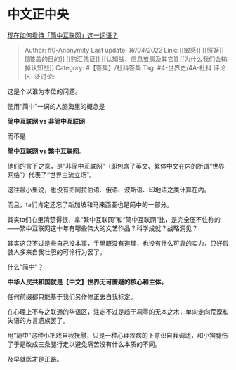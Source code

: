 # 中文正中央
[现在如何看待「简中互联网」这一词语？](https://www.zhihu.com/question/518908137/answer/2431825979)

> Author: #0-Anonymity
> Last update: *16/04/2022*
> Link: [[敏感]] [[照妖]] [[膝盖的目的]] [[购汇凭证]] [[认知战、信息茧房及其它]] [[为什么我们会输掉认知战]]
> Category: #【答集】/社科答集
> Tag: #4-世界史/4A-社科
> 评论区:
> 泛讨论:

这是个以谁为本位的问题。

使用“简中”一词的人脑海里的概念是

**简中互联网 vs 非简中互联网**

而不是

**简中互联网 vs 繁中互联网**。

他们的言下之意，是“非简中互联网”（即包含了英文、繁体中文在内的所谓“世界网络”）代表了“世界主流立场”。

这往最小里说，也没有把阿拉伯语、俄语、波斯语、印地语之类计算在内。

而且，ta们肯定还忘了新加坡和马来西亚也是简中的一部分。

其实ta们心里清楚得很，拿“繁中互联网”和“简中互联网”比，是完全压不住称的——繁中互联网这十年有哪些伟大的文艺作品？科学成就？战略洞见？

其实这只不过是些自己没本事，手里既没有道理，也没有什么可靠的实力，只好假装人多来自我壮胆的可怜行为罢了。

什么“简中”？

**中华人民共和国就是【中文】世界无可置疑的核心和主体。**

任何前缀都只能基于我们另作修正去自我标定。

在心理上不与之联通的华语区，注定不过是趋于凋零的无本之木，单向走向荒漠和失语的方言遗族罢了。

用“简中”这种小把戏自我抚慰，只是一种心理疾病的下意识自我调适，和小狗腿伤了于是改成三条腿行走以避免痛苦没有什么本质的不同。

及早就医才是正路。
